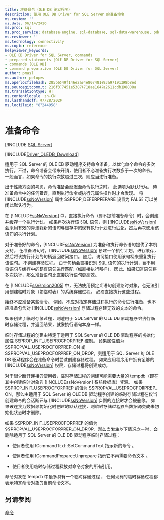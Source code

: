 ```yaml
---
title: 准备命令（OLE DB 驱动程序）
description: 使用 OLE DB Driver for SQL Server 的准备命令
ms.custom: ''
ms.date: 06/14/2018
ms.prod: sql
ms.prod_service: database-engine, sql-database, sql-data-warehouse, pdw
ms.reviewer: ''
ms.technology: connectivity
ms.topic: reference
helpviewer_keywords:
- OLE DB Driver for SQL Server, commands
- prepared statements [OLE DB Driver for SQL Server]
- commands [OLE DB]
- command preparation [OLE DB Driver for SQL Server]
author: pmasl
ms.author: pelopes
ms.openlocfilehash: 285b6549f146e2a94e807481e93a97191398b8ed
ms.sourcegitcommit: 216f377451e53874718ae1645a2611cdb198808a
ms.translationtype: HT
ms.contentlocale: zh-CN
ms.lasthandoff: 07/28/2020
ms.locfileid: "87244958"
---
```

# <a name="preparing-commands"></a>准备命令
[!INCLUDE [SQL Server](../../../includes/applies-to-version/sql-asdb-asdbmi-asa-pdw.md)]

[!INCLUDE[Driver_OLEDB_Download](../../../includes/driver_oledb_download.md)]

  适用于 SQL Server 的 OLE DB 驱动程序支持命令准备，以优化单个命令的多次执行。不过，命令准备会带来开销，使用者不必准备执行次数多于一次的命令。 一般而言，如果命令的执行次数超过三次，则应当进行准备。  
  
 出于性能方面的考虑，命令准备会延迟至命令执行之时。 此选项为默认行为。 待准备命令中的任何错误，直到执行命令或执行元属性操作时才会发现。 将 [!INCLUDE[ssNoVersion](../../../includes/ssnoversion-md.md)] 属性 SSPROP_DEFERPREPARE 设置为 FALSE 可以关闭此默认行为。  
  
 在 [!INCLUDE[ssNoVersion](../../../includes/ssnoversion-md.md)] 中，直接执行命令（即不提前准备命令）时，会创建并缓存一个执行计划。 如果再次执行该 SQL 语句，则 [!INCLUDE[ssNoVersion](../../../includes/ssnoversion-md.md)] 会采用有效的算法将新的语句与缓存中的现有执行计划进行匹配，然后再次使用该语句的执行计划。  
  
 对于准备好的命令，[!INCLUDE[ssNoVersion](../../../includes/ssnoversion-md.md)] 为准备和执行命令语句提供了本机支持。 在准备语句时，[!INCLUDE[ssNoVersion](../../../includes/ssnoversion-md.md)] 创建一个执行计划，进行缓存，然后将该执行计划的句柄返回访问接口。 随后，访问接口使用该句柄来重复执行该语句。 不创建存储过程。 由于句柄会直接识别 SQL 语句的执行计划，而不用将语句与缓存中的现有语句进行匹配（如直接执行那样），因此，如果知道语句将多次执行，那么准备语句比直接执行语句更高效。  
  
 在 [!INCLUDE[ssVersion2005](../../../includes/ssversion2005-md.md)] 中，无法使用预定义语句创建临时对象，也无法引用创建临时对象（如临时表）的系统存储过程。 必须直接执行这些过程。  
  
 始终不应准备某些命令。 例如，不应对指定存储过程执行的命令进行准备，也不应准备包含对 [!INCLUDE[ssNoVersion](../../../includes/ssnoversion-md.md)] 存储过程创建无效的文本的命令。  
  
 如果创建了临时存储过程，则适用于 SQL Server 的 OLE DB 驱动程序会执行临时存储过程，并返回结果，就像执行语句本身一样。  
  
 临时存储过程的创建由特定于适用于 SQL Server 的 OLE DB 驱动程序的初始化属性 SSPROP_INIT_USEPROCFORPREP 控制。 如果属性值为 SSPROPVAL_USEPROCFORPREP_ON 或 SSPROPVAL_USEPROCFORPREP_ON_DROP，则适用于 SQL Server 的 OLE DB 驱动程序会在准备命令时尝试创建存储过程。 如果应用程序用户拥有足够的 [!INCLUDE[ssNoVersion](../../../includes/ssnoversion-md.md)] 权限，存储过程将创建成功。  
  
 对于很少断开连接的使用者，临时存储过程的创建可能需要大量的 tempdb（即在其中创建临时对象的 [!INCLUDE[ssNoVersion](../../../includes/ssnoversion-md.md)] 系统数据库）资源。 如果 SSPROP_INIT_USEPROCFORPREP 的值为 SSPROPVAL_USEPROCFORPREP_ ON，那么由适用于 SQL Server 的 OLE DB 驱动程序创建的临时存储过程在仅当创建命令的会话断开与 [!INCLUDE[ssNoVersion](../../../includes/ssnoversion-md.md)] 实例的连接时才会被删除。 如果该连接为数据源初始化时创建的默认连接，则临时存储过程仅当数据源变成未初始化状态时才删除。  
  
 如果 SSPROP_INIT_USEPROCFORPREP 的值为 SSPROPVAL_USEPROCFORPREP_ON_DROP，那么当发生以下情况之一时，会删除适用于 SQL Server 的 OLE DB 驱动程序临时存储过程：  
  
-   使用者使用 ICommandText::SetCommandText 指示新的命令  。  
  
-   使用者使用 ICommandPrepare::Unprepare 指示它不再需要命令文本  。  
  
-   使用者使用临时存储过程释放对命令对象的所有引用。  
  
 命令对象在 tempdb 中最多具有一个临时存储过程  。 任何现有的临时存储过程都表示特定命令对象的当前命令文本。  
  
## <a name="see-also"></a>另请参阅  
 [命令](../../oledb/ole-db-commands/commands.md)  
  
  
